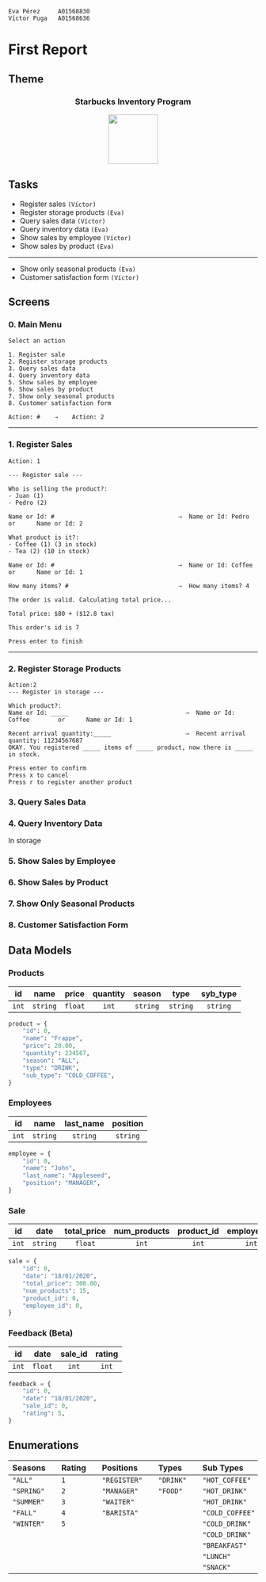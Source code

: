 ```
Eva Pérez     A01568830
Víctor Puga   A01568636
```

# First Report

## Theme

<div align="center" >
    <h3>Starbucks Inventory Program</h3>
    <img 
        height="100" 
        width="100" 
        src="https://upload.wikimedia.org/wikipedia/en/thumb/d/d3/Starbucks_Corporation_Logo_2011.svg/1200px-Starbucks_Corporation_Logo_2011.svg.png"/>
</div>

## Tasks

- Register sales `(Víctor)`
- Register storage products `(Eva)`
- Query sales data `(Víctor)`
- Query inventory data `(Eva)`
- Show sales by employee `(Víctor)`
- Show sales by product `(Eva)`

---

- Show only seasonal products `(Eva)`
- Customer satisfaction form `(Víctor)`

## Screens

### 0. Main Menu

```
Select an action

1. Register sale
2. Register storage products
3. Query sales data
4. Query inventory data
5. Show sales by employee
6. Show sales by product
7. Show only seasonal products
8. Customer satisfaction form

Action: #    ⇢    Action: 2
```

---

### 1. Register Sales

```
Action: 1

--- Register sale ---

Who is selling the product?:
- Juan (1)
- Pedro (2)

Name or Id: #                                   ⇢  Name or Id: Pedro        or      Name or Id: 2

What product is it?:
- Coffee (1) (3 in stock)
- Tea (2) (10 in stock)

Name or Id: #                                   ⇢  Name or Id: Coffee        or      Name or Id: 1

How many items? #                               ⇢  How many items? 4

The order is valid. Calculating total price...

Total price: $80 + ($12.8 tax)

This order's id is 7

Press enter to finish
```

---

### 2. Register Storage Products
```
Action:2
--- Register in storage ---

Which product?:
Name or Id: _____                                 ⇢  Name or Id: Coffee        or      Name or Id: 1
  
Recent arrival quantity:_____                     ⇢  Recent arrival quantity: 11234567687
OKAY. You registered _____ items of _____ product, now there is _____ in stock. 

Press enter to confirm
Press x to cancel
Press r to register another product
```


### 3. Query Sales Data

### 4. Query Inventory Data

In storage

### 5. Show Sales by Employee

### 6. Show Sales by Product

### 7. Show Only Seasonal Products

### 8. Customer Satisfaction Form

## Data Models

### Products

| **id** | **name** | **price** | **quantity** | **season** | **type** | **syb_type** |
| ------ | :------: | :-------: | :----------: | :--------: | :------: | :----------: |
| `int`  | `string` |  `float`  |    `int`     |  `string`  | `string` |   `string`   |

```python
product = {
    "id": 0,
    "name": "Frappe",
    "price": 20.00,
    "quantity": 234567,
    "season": "ALL",
    "type": "DRINK",
    "sub_type": "COLD_COFFEE",
}
```

### Employees

| **id** | **name** | **last_name** | **position** |
| ------ | :------: | :-----------: | :----------: |
| `int`  | `string` |   `string`    |   `string`   |

```python
employee = {
    "id": 0,
    "name": "John",
    "last_name": "Appleseed",
    "position": "MANAGER",
}
```

### Sale

| **id** | **date** | **total_price** | **num_products** | **product_id** | **employee_id** |
| :----: | :------: | :-------------: | :--------------: | :------------: | :-------------: |
| `int`  | `string` |     `float`     |      `int`       |     `int`      |      `int`      |

```python
sale = {
    "id": 0,
    "date": "18/01/2020",
    "total_price": 300.00,
    "num_products": 15,
    "product_id": 0,
    "employee_id": 0,
}
```

### Feedback (Beta)

| **id** | **date** | **sale_id** | **rating** |
| ------ | :------: | :---------: | :--------: |
| `int`  | `float`  |    `int`    |   `int`    |

```python
feedback = {
    "id": 0,
    "date": "18/01/2020",
    "sale_id": 0,
    "rating": 5,
}
```

## Enumerations

| **Seasons** |     | **Rating** |     | **Positions** |     | **Types** |     | **Sub Types**   |
| :---------- | --- | :--------- | --- | :------------ | --- | :-------- | --- | :-------------- |
| `"ALL"`     |     | `1`        |     | `"REGISTER"`  |     | `"DRINK"` |     | `"HOT_COFFEE"`  |
| `"SPRING"`  |     | `2`        |     | `"MANAGER"`   |     | `"FOOD"`  |     | `"HOT_DRINK"`   |
| `"SUMMER"`  |     | `3`        |     | `"WAITER"`    |     |           |     | `"HOT_DRINK"`   |
| `"FALL"`    |     | `4`        |     | `"BARISTA"`   |     |           |     | `"COLD_COFFEE"` |
| `"WINTER"`  |     | `5`        |     |               |     |           |     | `"COLD_DRINK"`  |
|             |     |            |     |               |     |           |     | `"COLD_DRINK"`  |
|             |     |            |     |               |     |           |     | `"BREAKFAST"`   |
|             |     |            |     |               |     |           |     | `"LUNCH"`       |
|             |     |            |     |               |     |           |     | `"SNACK"`       |
